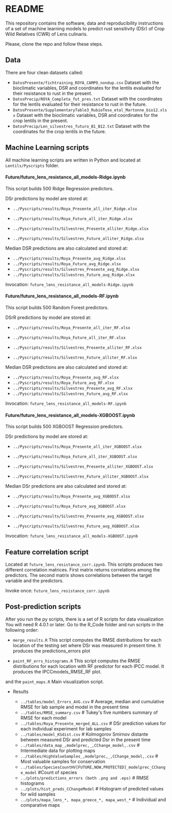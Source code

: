 # README #

This repository contains the software, data and reproducibility instructions of a set of machine learning models to predict rust sensitivity (DSr) of Crop Wild Relatives (CWR) of Lens culinaris.

Please, clone the repo and follow these steps.

## Data

There are four clean datasets called:
* `DatosPresente/fichtraining_ROYA_CAMPO_nondup.csv` Dataset with the bioclimatic variables, DSR and coordinates for the lentils evaluated for their resistance to rust in the present.
* `DatosPrecip/ROYA_Completa_fut_pres.txt` Dataset with the coordinates for the lentils evaluated for their resistance to rust in the future.
* `DatosPresente/SupplementaryTable3_RubioTeso_etal_Martonne_bio12.xlsx` Dataset with the bioclimatic variables, DSR and coordinates for the crop lentils in the present.
* `DatosPrecip/Len_silvestres_futuro_B1_B12.txt` Dataset with the coordinates for the crop lentils in the future.



## Machine Learning scripts

All machine learning scripts are written in Python and located at `Lentils/Pyscripts` folder.

#### Future/future_lens_resistance_all_models-Ridge.ipynb

This script builds 500 Ridge Regression predictors.

DSr predictions by model are stored at:

* `../Pyscripts/results/Roya_Presente_all_iter_Ridge.xlsx` 

* `../Pyscripts/results/Roya_Future_all_iter_Ridge.xlsx`

* `../Pyscripts/results/Silvestres_Presente_alliter_Ridge.xlsx`

* `../Pyscripts/results/Silvestres_Future_alliter_Ridge.xlsx`

Median DSR predictions are also calculated and stored at:
* `../Pyscripts/results/Roya_Presente_avg_Ridge.xlsx` 
* `../Pyscripts/results/Roya_Future_avg_Ridge.xlsx`
* `../Pyscripts/results/Silvestres_Presente_avg_Ridge.xlsx`
* `../Pyscripts/results/Silvestres_Future_avg_Ridge.xlsx`

Invocation: `future_lens_resistance_all_models-Ridge.ipynb`

#### Future/future_lens_resistance_all_models-RF.ipynb

This script builds 500 Random Forest predictors.

DSrR predictions by model are stored at:

* `../Pyscripts/results/Roya_Presente_all_iter_RF.xlsx` 

* `../Pyscripts/results/Roya_Future_all_iter_RF.xlsx`

* `../Pyscripts/results/Silvestres_Presente_alliter_RF.xlsx`

* `../Pyscripts/results/Silvestres_Future_alliter_RF.xlsx`

Median DSR predictions are also calculated and stored at:
* `../Pyscripts/results/Roya_Presente_avg_RF.xlsx` 
* `../Pyscripts/results/Roya_Future_avg_RF.xlsx`
* `../Pyscripts/results/Silvestres_Presente_avg_RF.xlsx`
* `../Pyscripts/results/Silvestres_Future_avg_RF.xlsx`

Invocation: `future_lens_resistance_all_models-RF.ipynb`

#### Future/future_lens_resistance_all_models-XGBOOST.ipynb

This script builds 500 XGBOOST Regression predictors.

DSr predictions by model are stored at:

* `../Pyscripts/results/Roya_Presente_all_iter_XGBOOST.xlsx` 

* `../Pyscripts/results/Roya_Future_all_iter_XGBOOST.xlsx`

* `../Pyscripts/results/Silvestres_Presente_alliter_XGBOOST.xlsx`

* `../Pyscripts/results/Silvestres_Future_alliter_XGBOOST.xlsx`

Median DSr predictions are also calculated and stored at:

* `../Pyscripts/results/Roya_Presente_avg_XGBOOST.xlsx`

* `../Pyscripts/results/Roya_Future_avg_XGBOOST.xlsx`

* `../Pyscripts/results/Silvestres_Presente_avg_XGBOOST.xlsx`

* `../Pyscripts/results/Silvestres_Future_avg_XGBOOST.xlsx`

Invocation: `future_lens_resistance_all_models-XGBOOST.ipynb`


## Feature correlation script

Located at `future_lens_resistance_corr.ipynb`. This scripts produces two different correlation matrices. First matrix returns
correlations among the predictors. The second matrix shows correlations between the target variable and the predictors.

Invoke once: `future_lens_resistance_corr.ipynb`

## Post-prediction scripts

After you run the py scripts, there is a set of R scripts for data visualization
You will need R 4.0.1 or later. Go to the R_Code folder and run scripts in the following order:

- `merge_results.R`  This script computes the RMSE distributions for each location of the testing set where DSr was measured in present time. It produces the predictions_errors plot

- `paint_RF_errs_histograms.R` This script computes the RMSE distributions for each location with RF predictor for each IPCC model. It produces the IPCCmodels_RMSE_RF plot.

and the `paint_maps.R` Main visualization script. 

- Results 

  * `../tables/model_Errors_AVG.csv`              # Average, median and cumulative RMSE for lab sample and model in the present time
  * `../tables/RMSE_summary.csv`                  # Tukey's five numbers summary of RMSE for each model
  * `../tables/Roya_Presente_merged_ALL.csv`      # DSr prediction values for each individual experiment for lab samples
  * `../tables/model_KSdist.csv`                  # Kolmogorov Smirnov distante between measured DSr and predicted Dsr in the present time
  * `../tables/data_map_,modelprec,_,CChange_model,.csv`  # Intermediate data for plotting maps
  * `../tables/HighValueSamples_,modelprec,_,CChange_model,.csv` # Most valuable samples for conservation
  * `../tables/SpeciesCountHV[FUTURE,NOW,PROTECTED]_modelprec_CChange_model` #Count of species
  * `../plots/predictions_errors (both .png and .eps)` # RMSE histograms
  * `../plots/hist_preds_CChangeModel`            # Histogram of predicted values for wild samples 
  * `../plots/mapa_lens_*, mapa_greece_*, mapa_west_*` # Individual and comparative maps

